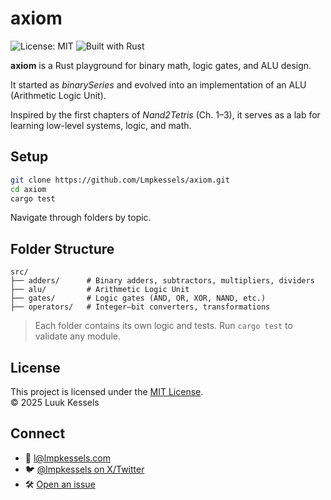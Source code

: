 # axiom

![License: MIT](https://img.shields.io/badge/License-MIT-green.svg)
![Built with Rust](https://img.shields.io/badge/Built%20with-Rust-red.svg)

**axiom** is a Rust playground for binary math, logic gates, and ALU design.

It started as _binarySeries_ and evolved into an implementation of an ALU (Arithmetic Logic Unit).

Inspired by the first chapters of _Nand2Tetris_ (Ch. 1–3), it serves as a lab for learning low-level systems, logic, and math.

## Setup

```bash
git clone https://github.com/Lmpkessels/axiom.git
cd axiom
cargo test
```

Navigate through folders by topic.

## Folder Structure

```
src/
├── adders/      # Binary adders, subtractors, multipliers, dividers
├── alu/         # Arithmetic Logic Unit
├── gates/       # Logic gates (AND, OR, XOR, NAND, etc.)
├── operators/   # Integer–bit converters, transformations
```

> Each folder contains its own logic and tests.
> Run `cargo test` to validate any module.

## License

This project is licensed under the [MIT License](./LICENSE). <br/>
© 2025 Luuk Kessels

## Connect

- 📧 [l@lmpkessels.com](mailto:l@lmpkessels.com)
- 🐦 [@lmpkessels on X/Twitter](https://x.com/lmpkessels)
- 🛠️ [Open an issue](https://github.com/Lmpkessels/axiom/issues/new)

